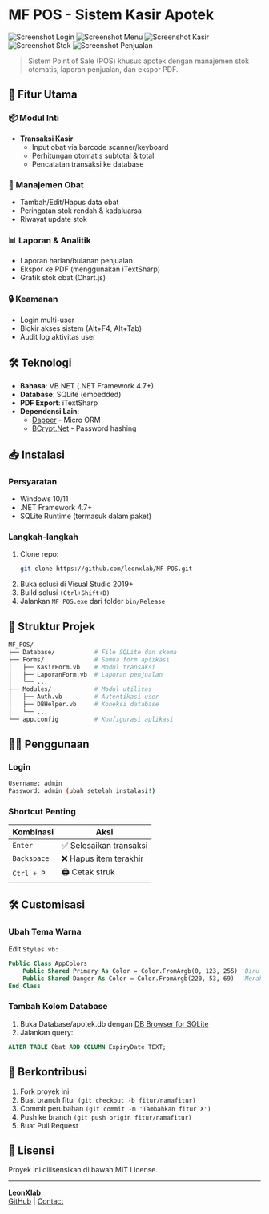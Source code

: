 # MF POS - Sistem Kasir Apotek

![Screenshot Login](screenshot/1.PNG)
![Screenshot Menu](screenshot/2.PNG)
![Screenshot Kasir](screenshot/3.PNG)
![Screenshot Stok](screenshot/4.PNG)
![Screenshot Penjualan](screenshot/5.png)

> Sistem Point of Sale (POS) khusus apotek dengan manajemen stok otomatis, laporan penjualan, dan ekspor PDF.

## 🚀 Fitur Utama

### 📦 Modul Inti
- **Transaksi Kasir**  
  - Input obat via barcode scanner/keyboard  
  - Perhitungan otomatis subtotal & total  
  - Pencatatan transaksi ke database  

### 💊 Manajemen Obat
- Tambah/Edit/Hapus data obat  
- Peringatan stok rendah & kadaluarsa  
- Riwayat update stok  

### 📊 Laporan & Analitik
- Laporan harian/bulanan penjualan  
- Ekspor ke PDF (menggunakan iTextSharp)  
- Grafik stok obat (Chart.js)  

### 🔒 Keamanan
- Login multi-user  
- Blokir akses sistem (Alt+F4, Alt+Tab)  
- Audit log aktivitas user  

## 🛠️ Teknologi
- **Bahasa**: VB.NET (.NET Framework 4.7+)  
- **Database**: SQLite (embedded)  
- **PDF Export**: iTextSharp  
- **Dependensi Lain**:  
  - [Dapper](https://github.com/DapperLib/Dapper) - Micro ORM  
  - [BCrypt.Net](https://github.com/BcryptNet/bcrypt.net) - Password hashing  

## 📥 Instalasi
### Persyaratan
- Windows 10/11  
- .NET Framework 4.7+  
- SQLite Runtime (termasuk dalam paket)  

### Langkah-langkah
1. Clone repo:
   ```bash
   git clone https://github.com/leonxlab/MF-POS.git
   ```
2. Buka solusi di Visual Studio 2019+
3. Build solusi `(Ctrl+Shift+B)`
4. Jalankan `MF_POS.exe` dari folder `bin/Release`

## 🎨 Struktur Projek
```bash
MF_POS/
├── Database/           # File SQLite dan skema
├── Forms/              # Semua form aplikasi
│   ├── KasirForm.vb    # Modul transaksi
│   ├── LaporanForm.vb  # Laporan penjualan
│   └── ...             
├── Modules/            # Modul utilitas
│   ├── Auth.vb         # Autentikasi user
│   ├── DBHelper.vb     # Koneksi database
│   └── ...
└── app.config          # Konfigurasi aplikasi
```

## 🧑‍💻 Penggunaan
### Login
```bash
Username: admin
Password: admin (ubah setelah instalasi!)
```
### Shortcut Penting
| Kombinasi        | Aksi                    |
|------------------|-------------------------|
| `Enter`          | ✅ Selesaikan transaksi  |
| `Backspace`      | ❌ Hapus item terakhir   |
| `Ctrl + P`       | 🖨️ Cetak struk           |

## 🛠️ Customisasi
### Ubah Tema Warna
Edit `Styles.vb:`
```vb
Public Class AppColors
    Public Shared Primary As Color = Color.FromArgb(0, 123, 255) 'Biru
    Public Shared Danger As Color = Color.FromArgb(220, 53, 69)  'Merah
End Class
```
### Tambah Kolom Database
1. Buka Database/apotek.db dengan [DB Browser for SQLite](https://sqlitebrowser.org/)
2. Jalankan query:
```sql
ALTER TABLE Obat ADD COLUMN ExpiryDate TEXT;
```

## 🤝 Berkontribusi
1. Fork proyek ini
2. Buat branch fitur `(git checkout -b fitur/namafitur)`
3. Commit perubahan `(git commit -m 'Tambahkan fitur X')`
4. Push ke branch `(git push origin fitur/namafitur)`
5. Buat Pull Request

## 📜 Lisensi
Proyek ini dilisensikan di bawah MIT License.

---

**LeonXlab**  
[GitHub](https://github.com/leonxlab) | [Contact](mailto:leonxlab@icloud.com)
